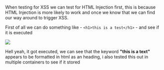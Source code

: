 When testing for XSS we can test for HTML Injection first, this is because HTML Injection is more likely to work and once we know that we can find our way around to trigger XSS.

First of all we can do something like - `<h1>this is a test</h1>` - and see if it is executed

![](https://i.imgur.com/4mqHggW.png)

Hell yeah, it got executed, we can see that the keyword **"this is a text"** appears to be formatted in html as an heading, i also tested this out in multiple containers to see if it stored